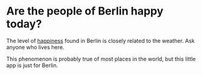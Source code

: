 # Are the people of Berlin happy today?

The level of [happiness](http://whenyouliveinberlin.tumblr.com/post/44138613156/when-its-sunny-for-more-than-5-minutes) found in Berlin is closely related to the weather. Ask anyone who lives here.

This phenomenon is probably true of most places in the world, but this little app is just for Berlin.
